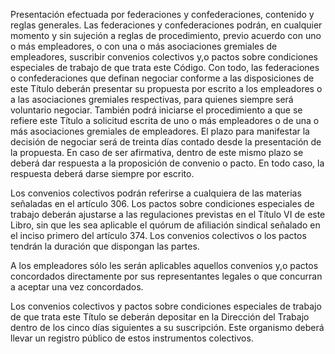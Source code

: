 Presentación efectuada por federaciones y confederaciones, contenido y reglas generales. Las federaciones y confederaciones podrán, en cualquier momento y sin sujeción a reglas de procedimiento, previo acuerdo con uno o más empleadores, o con una o más asociaciones gremiales de empleadores, suscribir convenios colectivos y,o pactos sobre condiciones especiales de trabajo de que trata este Código. Con todo, las federaciones o confederaciones que definan negociar conforme a las disposiciones de este Título deberán presentar su propuesta por escrito a los empleadores o a las asociaciones gremiales respectivas, para quienes siempre será voluntario negociar. También podrá iniciarse el procedimiento a que se refiere este Título a solicitud escrita de uno o más empleadores o de una o más asociaciones gremiales de empleadores. El plazo para manifestar la decisión de negociar será de treinta días contado desde la presentación de la propuesta. En caso de ser afirmativa, dentro de este mismo plazo se deberá dar respuesta a la proposición de convenio o pacto. En todo caso, la respuesta deberá darse siempre por escrito.

Los convenios colectivos podrán referirse a cualquiera de las materias señaladas en el artículo 306. Los pactos sobre condiciones especiales de trabajo deberán ajustarse a las regulaciones previstas en el Título VI de este Libro, sin que les sea aplicable el quórum de afiliación sindical señalado en el inciso primero del artículo 374. Los convenios colectivos o los pactos tendrán la duración que dispongan las partes.

A los empleadores sólo les serán aplicables aquellos convenios y,o pactos concordados directamente por sus representantes legales o que concurran a aceptar una vez concordados.

Los convenios colectivos y pactos sobre condiciones especiales de trabajo de que trata este Título se deberán depositar en la Dirección del Trabajo dentro de los cinco días siguientes a su suscripción. Este organismo deberá llevar un registro público de estos instrumentos colectivos.